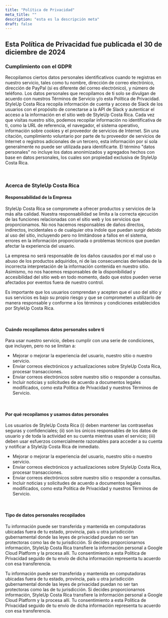 ```yaml
---
title: "Política de Privacidad"
meta_title: ""
description: "esta es la descripción meta"
draft: false
---
```


## Esta Política de Privacidad fue publicada el 30 de diciembre de 2024

### Cumplimiento con el GDPR

Recopilamos ciertos datos personales identificativos cuando te registras en nuestro servicio, tales como tu nombre, dirección de correo electrónico, dirección de PayPal (si es diferente del correo electrónico), y número de teléfono. Los datos personales que recopilamos de ti solo se divulgan de acuerdo con nuestros Términos de Servicio y/o esta Política de Privacidad. StyleUp Costa Rica recopila información de cuenta y acceso de Slack de los usuarios con el propósito de conectarse a la API de Slack y autenticar el acceso a la información en el sitio web de StyleUp Costa Rica. Cada vez que visitas nuestro sitio, podemos recopilar información no identificativa de ti, como la URL de referencia, el navegador, el sistema operativo, información sobre cookies y el proveedor de servicios de Internet. Sin una citación, cumplimiento voluntario por parte de tu proveedor de servicios de Internet o registros adicionales de un tercero, esta información por sí sola generalmente no puede ser utilizada para identificarte. El término "datos personales" no incluye los datos anonimizados y agregados hechos con base en datos personales, los cuales son propiedad exclusiva de StyleUp Costa Rica.

<br/>

### Acerca de StyleUp Costa Rica

#### Responsabilidad de la Empresa

StyleUp Costa Rica se compromete a ofrecer productos y servicios de la más alta calidad. Nuestra responsabilidad se limita a la correcta ejecución de las funciones relacionadas con el sitio web y los servicios que proporcionamos. No nos hacemos responsables de daños directos, indirectos, incidentales o de cualquier otra índole que puedan surgir debido al uso del sitio, incluyendo pero no limitándose a fallos en el sistema, errores en la información proporcionada o problemas técnicos que puedan afectar la experiencia del usuario.

La empresa no será responsable de los daños causados por el mal uso o abuso de los productos adquiridos, ni de las consecuencias derivadas de la incorrecta interpretación de la información contenida en nuestro sitio. Asimismo, no nos hacemos responsables de la disponibilidad y accesibilidad del sitio web en todo momento, dado que estos pueden verse afectados por eventos fuera de nuestro control.

Es importante que los usuarios comprendan y acepten que el uso del sitio y sus servicios es bajo su propio riesgo y que se comprometen a utilizarlo de manera responsable y conforme a los términos y condiciones establecidos por StyleUp Costa Rica.

<br/>

#### Cuándo recopilamos datos personales sobre ti

Para usar nuestro servicio, debes cumplir con una serie de condiciones, que incluyen, pero no se limitan a:

- Mejorar o mejorar la experiencia del usuario, nuestro sitio o nuestro servicio.
- Enviar correos electrónicos y actualizaciones sobre StyleUp Costa Rica, procesar transacciones.
- Enviar correos electrónicos sobre nuestro sitio o responder a consultas.
- Incluir noticias y solicitudes de acuerdo a documentos legales modificados, como esta Política de Privacidad y nuestros Términos de Servicio.

<br/>

#### Por qué recopilamos y usamos datos personales

Los usuarios de StyleUp Costa Rica (i) deben mantener las contraseñas seguras y confidenciales; (ii) son los únicos responsables de los datos de usuario y de toda la actividad en su cuenta mientras usan el servicio; (iii) deben usar esfuerzos comercialmente razonables para acceder a su cuenta y notificar a StyleUp Costa Rica de inmediato.

- Mejorar o mejorar la experiencia del usuario, nuestro sitio o nuestro servicio.
- Enviar correos electrónicos y actualizaciones sobre StyleUp Costa Rica, procesar transacciones.
- Enviar correos electrónicos sobre nuestro sitio o responder a consultas.
- Incluir noticias y solicitudes de acuerdo a documentos legales modificados, como esta Política de Privacidad y nuestros Términos de Servicio.

<br/>

#### Tipo de datos personales recopilados

Tu información puede ser transferida y mantenida en computadoras ubicadas fuera de tu estado, provincia, país u otra jurisdicción gubernamental donde las leyes de privacidad puedan no ser tan protectoras como las de tu jurisdicción. Si decides proporcionarnos información, StyleUp Costa Rica transfiere la información personal a Google Cloud Platform y la procesa allí. Tu consentimiento a esta Política de Privacidad seguido de tu envío de dicha información representa tu acuerdo con esa transferencia.

Tu información puede ser transferida y mantenida en computadoras ubicadas fuera de tu estado, provincia, país u otra jurisdicción gubernamental donde las leyes de privacidad puedan no ser tan protectoras como las de tu jurisdicción. Si decides proporcionarnos información, StyleUp Costa Rica transfiere la información personal a Google Cloud Platform y la procesa allí. Tu consentimiento a esta Política de Privacidad seguido de tu envío de dicha información representa tu acuerdo con esa transferencia.
